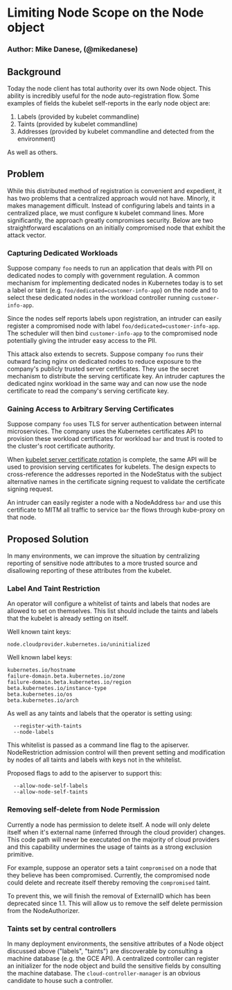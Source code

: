 # Limiting Node Scope on the Node object

### Author: Mike Danese, (@mikedanese)

## Background

Today the node client has total authority over its own Node object. This ability
is incredibly useful for the node auto-registration flow. Some examples of
fields the kubelet self-reports in the early node object are:

1. Labels (provided by kubelet commandline)
1. Taints (provided by kubelet commandline)
1. Addresses (provided by kubelet commandline and detected from the environment)

As well as others.

## Problem

While this distributed method of registration is convenient and expedient, it
has two problems that a centralized approach would not have. Minorly, it makes
management difficult. Instead of configuring labels and taints in a centralized
place, we must configure `N` kubelet command lines. More significantly, the
approach greatly compromises security. Below are two straightforward escalations
on an initially compromised node that exhibit the attack vector.

### Capturing Dedicated Workloads

Suppose company `foo` needs to run an application that deals with PII on
dedicated nodes to comply with government regulation. A common mechanism for
implementing dedicated nodes in Kubernetes today is to set a label or taint
(e.g. `foo/dedicated=customer-info-app`) on the node and to select these
dedicated nodes in the workload controller running `customer-info-app`.

Since the nodes self reports labels upon registration, an intruder can easily
register a compromised node with label `foo/dedicated=customer-info-app`. The
scheduler will then bind `customer-info-app` to the compromised node potentially
giving the intruder easy access to the PII.

This attack also extends to secrets. Suppose company `foo` runs their outward
facing nginx on dedicated nodes to reduce exposure to the company's publicly
trusted server certificates. They use the secret mechanism to distribute the
serving certificate key. An intruder captures the dedicated nginx workload in
the same way and can now use the node certificate to read the company's serving
certificate key.

### Gaining Access to Arbitrary Serving Certificates

Suppose company `foo` uses TLS for server authentication between internal
microservices. The company uses the Kubernetes certificates API to provision
these workload certificates for workload `bar` and trust is rooted to the
cluster's root certificate authority.

When [kubelet server certificate
rotation](https://github.com/kubernetes/features/issues/267) is complete, the
same API will be used to provision serving certificates for kubelets. The design
expects to cross-reference the addresses reported in the NodeStatus with the
subject alternative names in the certificate signing request to validate the
certificate signing request.

An intruder can easily register a node with a NodeAddress `bar` and use this
certificate to MITM all traffic to service `bar` the flows through kube-proxy on
that node.

## Proposed Solution

In many environments, we can improve the situation by centralizing reporting of
sensitive node attributes to a more trusted source and disallowing reporting of
these attributes from the kubelet.

### Label And Taint Restriction

An operator will configure a whitelist of taints and labels that nodes are
allowed to set on themselves. This list should include the taints and labels
that the kubelet is already setting on itself.

Well known taint keys:
```
node.cloudprovider.kubernetes.io/uninitialized
```

Well known label keys:

```
kubernetes.io/hostname
failure-domain.beta.kubernetes.io/zone
failure-domain.beta.kubernetes.io/region
beta.kubernetes.io/instance-type
beta.kubernetes.io/os
beta.kubernetes.io/arch
```

As well as any taints and labels that the operator is setting using:

```
  --register-with-taints
  --node-labels
```

This whitelist is passed as a command line flag to the apiserver.
NodeRestriction admission control will then prevent setting and modification by
nodes of all taints and labels with keys not in the whitelist.

Proposed flags to add to the apiserver to support this:

```
  --allow-node-self-labels
  --allow-node-self-taints
```

### Removing self-delete from Node Permission

Currently a node has permission to delete itself. A node will only delete itself
when it's external name (inferred through the cloud provider) changes. This code
path will never be executated on the majority of cloud providers and this
capability undermines the usage of taints as a strong exclusion primitive.

For example, suppose an operator sets a taint `compromised` on a node that they
believe has been compromised. Currently, the compromised node could delete and
recreate itself thereby removing the `compromised` taint.

To prevent this, we will finish the removal of ExternalID which has been
deprecated since 1.1. This will allow us to remove the self delete permission
from the NodeAuthorizer.

### Taints set by central controllers

In many deployment environments, the sensitive attributes of a Node object
discussed above ("labels", "taints") are discoverable by consulting a machine
database (e.g. the GCE API). A centralized controller can register an
initializer for the node object and build the sensitive fields by consulting the
machine database. The `cloud-controller-manager` is an obvious candidate to
house such a controller.
